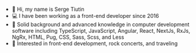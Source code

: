 - 👋 Hi, my name is Serge Tiutin
- :computer: I have been working as a front-end developer since 2016
- :muscle: Solid background and advanced knowledge in computer development software including TypeScript, JavaScript, Angular, React, NextJs, RxJs, NgRx, HTML, Pug, CSS, Sass, Scss, and Less
- 👀 Interested in front-end development, rock concerts, and traveling
